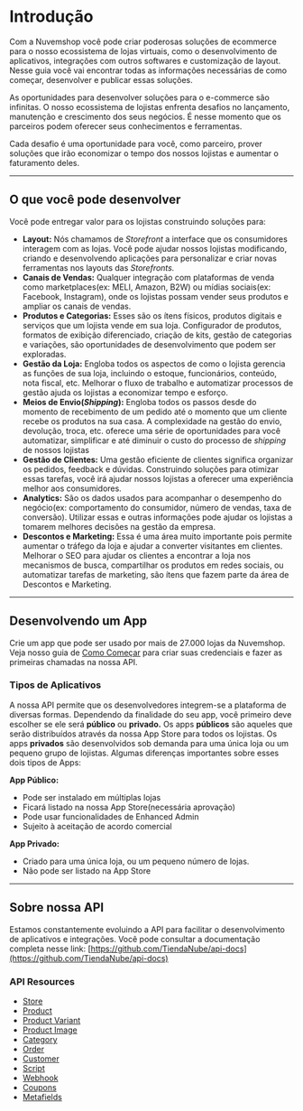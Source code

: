 # Introdução

Com a Nuvemshop você pode criar poderosas soluções de ecommerce para o nosso ecossistema de lojas virtuais, como o desenvolvimento de aplicativos, integrações com outros softwares e customização de layout. Nesse guia você vai encontrar todas as informações necessárias de como começar, desenvolver e publicar essas soluções. 

As oportunidades para desenvolver soluções para o e-commerce são infinitas. O nosso ecossistema de lojistas enfrenta desafios no lançamento, manutenção e crescimento dos seus negócios. É nesse momento que os parceiros podem oferecer seus conhecimentos e ferramentas.

Cada desafio é uma oportunidade para você, como parceiro, prover soluções que irão economizar o tempo dos nossos lojistas e aumentar o faturamento deles. 

---

## O que você pode desenvolver

Você pode entregar valor para os lojistas construindo soluções para:

- **Layout:** Nós chamamos de *Storefront* a interface que os consumidores interagem com as lojas. Você pode ajudar nossos lojistas modificando, criando e desenvolvendo aplicações para personalizar e criar novas ferramentas nos layouts das *Storefronts.*
- **Canais de Vendas:** Qualquer integração com plataformas de venda como marketplaces(ex: MELI, Amazon, B2W) ou mídias sociais(ex: Facebook, Instagram), onde os lojistas possam vender seus produtos e ampliar os canais de vendas.
- **Produtos e Categorias:** Esses são os ítens físicos, produtos digitais e serviços que um lojista vende em sua loja. Configurador de produtos, formatos de exibição diferenciado, criação de kits, gestão de categorias e variações, são oportunidades de desenvolvimento que podem ser exploradas.
- **Gestão da Loja:** Engloba todos os aspectos de como o lojista gerencia as funções de sua loja, incluindo o estoque, funcionários, conteúdo, nota fiscal, etc. Melhorar o fluxo de trabalho e automatizar processos de gestão ajuda os lojistas a economizar tempo e esforço.
- **Meios de Envio(*Shipping*):** Engloba todos os passos desde do momento de recebimento de um pedido até o momento que um cliente recebe os produtos na sua casa. A complexidade na gestão do envio, devolução, troca, etc. oferece uma série de oportunidades para você automatizar, simplificar e até diminuir o custo do processo de *shipping* de nossos lojistas
- **Gestão de Clientes:** Uma gestão eficiente de clientes significa organizar os pedidos, feedback e dúvidas. Construindo soluções para otimizar essas tarefas, você irá ajudar nossos lojistas a oferecer uma experiência melhor aos consumidores.
- **Analytics:** São os dados usados para acompanhar o desempenho do negócio(ex: comportamento do consumidor, número de vendas, taxa de conversão). Utilizar essas e outras informações pode ajudar os lojistas a tomarem melhores decisões na gestão da empresa.
- **Descontos e Marketing:** Essa é uma  área muito importante pois permite aumentar o tráfego da loja e ajudar a converter visitantes em clientes. Melhorar o SEO para ajudar os clientes a encontrar a loja nos mecanismos de busca, compartilhar os produtos em redes sociais, ou automatizar tarefas de marketing, são ítens que fazem parte da área de Descontos e Marketing.

---

## Desenvolvendo um App

Crie um app que pode ser usado por mais de 27.000 lojas da Nuvemshop. Veja nosso guia de [Como Começar](/como-comecar) para criar suas credenciais e fazer as primeiras chamadas na nossa API.

### Tipos de Aplicativos

A nossa API permite que os desenvolvedores integrem-se a plataforma de diversas formas. Dependendo da finalidade do seu app, você primeiro deve escolher se ele será **público** ou **privado.** Os apps **públicos** são aqueles que serão distribuídos através da nossa App Store para todos os lojistas. Os apps **privados** são desenvolvidos sob demanda para uma única loja ou um pequeno grupo de lojistas. Algumas diferenças importantes sobre esses dois tipos de Apps:

**App Público:**

- Pode ser instalado em múltiplas lojas
- Ficará listado na nossa App Store(necessária aprovação)
- Pode usar funcionalidades de Enhanced Admin
- Sujeito à aceitação de acordo comercial

**App Privado:**

- Criado para uma única loja, ou um pequeno número de lojas.
- Não pode ser listado na App Store

---

## Sobre nossa API

Estamos constantemente evoluindo a API para facilitar o desenvolvimento de aplicativos e integrações. Você pode consultar a documentação completa nesse link: [https://github.com/TiendaNube/api-docs](https://github.com/TiendaNube/api-docs)

### API Resources

- [Store](https://github.com/tiendanube/api-docs/blob/master/resources/store.md)
- [Product](https://github.com/tiendanube/api-docs/blob/master/resources/product.md)
- [Product Variant](https://github.com/tiendanube/api-docs/blob/master/resources/product_variant.md)
- [Product Image](https://github.com/tiendanube/api-docs/blob/master/resources/product_image.md)
- [Category](https://github.com/tiendanube/api-docs/blob/master/resources/category.md)
- [Order](https://github.com/tiendanube/api-docs/blob/master/resources/order.md)
- [Customer](https://github.com/tiendanube/api-docs/blob/master/resources/customer.md)
- [Script](https://github.com/tiendanube/api-docs/blob/master/resources/script.md)
- [Webhook](https://github.com/tiendanube/api-docs/blob/master/resources/webhook.md)
- [Coupons](https://github.com/tiendanube/api-docs/blob/master/resources/coupon.md)
- [Metafields](https://github.com/tiendanube/api-docs/blob/master/resources/metafields.md)
